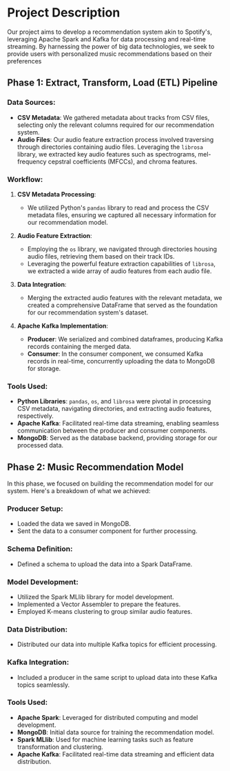 # Project Description
Our project aims to develop a recommendation system akin to Spotify's, leveraging Apache Spark and Kafka for data processing and real-time streaming. By harnessing the power of big data technologies, we seek to provide users with personalized music recommendations based on their preferences

## Phase 1: Extract, Transform, Load (ETL) Pipeline

### Data Sources:
- **CSV Metadata**: We gathered metadata about tracks from CSV files, selecting only the relevant columns required for our recommendation system.
- **Audio Files**: Our audio feature extraction process involved traversing through directories containing audio files. Leveraging the `librosa` library, we extracted key audio features such as spectrograms, mel-frequency cepstral coefficients (MFCCs), and chroma features.

### Workflow:
1. **CSV Metadata Processing**:
   - We utilized Python's `pandas` library to read and process the CSV metadata files, ensuring we captured all necessary information for our recommendation model.

2. **Audio Feature Extraction**:
   - Employing the `os` library, we navigated through directories housing audio files, retrieving them based on their track IDs.
   - Leveraging the powerful feature extraction capabilities of `librosa`, we extracted a wide array of audio features from each audio file.

3. **Data Integration**:
   - Merging the extracted audio features with the relevant metadata, we created a comprehensive DataFrame that served as the foundation for our recommendation system's dataset.

4. **Apache Kafka Implementation**:
   - **Producer**: We serialized and combined dataframes, producing Kafka records containing the merged data.
   - **Consumer**: In the consumer component, we consumed Kafka records in real-time, concurrently uploading the data to MongoDB for storage.

### Tools Used:
- **Python Libraries**: `pandas`, `os`, and `librosa` were pivotal in processing CSV metadata, navigating directories, and extracting audio features, respectively.
- **Apache Kafka**: Facilitated real-time data streaming, enabling seamless communication between the producer and consumer components.
- **MongoDB**: Served as the database backend, providing storage for our processed data.

## Phase 2: Music Recommendation Model

In this phase, we focused on building the recommendation model for our system. Here's a breakdown of what we achieved:

### Producer Setup:
- Loaded the data we saved in MongoDB.
- Sent the data to a consumer component for further processing.

### Schema Definition:
- Defined a schema to upload the data into a Spark DataFrame.

### Model Development:
- Utilized the Spark MLlib library for model development.
- Implemented a Vector Assembler to prepare the features.
- Employed K-means clustering to group similar audio features.

### Data Distribution:
- Distributed our data into multiple Kafka topics for efficient processing.

### Kafka Integration:
- Included a producer in the same script to upload data into these Kafka topics seamlessly.

### Tools Used:
- **Apache Spark**: Leveraged for distributed computing and model development.
- **MongoDB**: Initial data source for training the recommendation model.
- **Spark MLlib**: Used for machine learning tasks such as feature transformation and clustering.
- **Apache Kafka**: Facilitated real-time data streaming and efficient data distribution.
